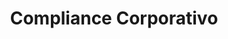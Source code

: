 ---
title: Compliance Corporativo
description:
images: ["https://via.placeholder.com/250x200/d9d9d9/000000"]
---